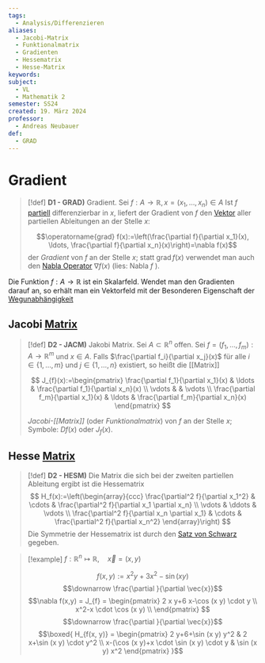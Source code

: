```yaml
---
tags:
  - Analysis/Differenzieren
aliases:
  - Jacobi-Matrix
  - Funktionalmatrix
  - Gradienten
  - Hessematrix
  - Hesse-Matrix
keywords: 
subject:
  - VL
  - Mathematik 2
semester: SS24
created: 19. März 2024
professor:
  - Andreas Neubauer
def:
  - GRAD
---
```


# Gradient

> [!def] **D1 - GRAD)** Gradient. Sei $f: A \rightarrow \mathbb{R}, x=\left(x_1, \ldots, x_n\right) \in A$
> Ist $f$ [partiell](Partielle%20Ableitung.md) differenzierbar in $x$, liefert der Gradient von $f$ den [Vektor](Vektor.md) aller partiellen Ableitungen an der Stelle $x$:
> 
> $$\operatorname{grad} f(x):=\left(\frac{\partial f}{\partial x_1}(x), \ldots, \frac{\partial f}{\partial x_n}(x)\right)=\nabla f(x)$$
> der *Gradient* von $f$ an der Stelle $x$; statt $\operatorname{grad} f(x)$ verwendet man auch den [Nabla Operator](Nabla%20Operator.md) $\nabla f(x)$ (lies: Nabla $f$ ).

Die Funktion $f:A\to \mathbb{R}$ ist ein Skalarfeld. Wendet man den Gradienten darauf an, so erhält man ein Vektorfeld mit der Besonderen Eigenschaft der [Wegunabhängigkeit](Wegunabhängig.md)

## Jacobi [Matrix](Algebra/Matrix.md)

> [!def] **D2 - JACM)** Jakobi Matrix. Sei $A \subset \mathbb{R}^n$ offen. Sei $f=\left(f_1, \ldots, f_m\right): A \rightarrow \mathbb{R}^m$ und $x \in A$.
> Falls $\frac{\partial f_i}{\partial x_j}(x)$ für alle $i \in\{1, \ldots, m\}$ und $j \in\{1, \ldots, n\}$ existiert, so heißt die [[Matrix]]
> 
> $$
> J_{f}(x):=\begin{pmatrix}
> \frac{\partial f_1}{\partial x_1}(x) & \ldots & \frac{\partial f_1}{\partial x_n}(x) \\
> \vdots & & \vdots \\
> \frac{\partial f_m}{\partial x_1}(x) & \ldots & \frac{\partial f_m}{\partial x_n}(x)
> \end{pmatrix}
> $$
> 
> *Jacobi-[[Matrix]]* (oder *Funktionalmatrix*) von $f$ an der Stelle $x$; Symbole: $D f(x)$ oder $J_f(x)$.

## Hesse [Matrix](Algebra/Matrix.md)

> [!def] **D2 - HESM)** Die Matrix die sich bei der zweiten partiellen Ableitung ergibt ist die Hessematrix
> $$
> H_f(x):=\left(\begin{array}{ccc}
\frac{\partial^2 f}{\partial x_1^2} & \cdots & \frac{\partial^2 f}{\partial x_1 \partial x_n} \\
\vdots & \ddots & \vdots \\
\frac{\partial^2 f}{\partial x_n \partial x_1} & \cdots & \frac{\partial^2 f}{\partial x_n^2}
\end{array}\right)
> $$
> Die Symmetrie der Hessematrix ist durch den [Satz von Schwarz](Analysis/Partielle%20Ableitung.md) gegeben.

> [!example] $f: \mathbb{R}^{n}\mapsto \mathbb{R}, \quad \vec{x}=(x,y)$
> 
> 
> $$f(x,y):=x^{2}y+3x^{2}-\sin(xy)$$
> $$\downarrow \frac{\partial }{\partial \vec{x}}$$
> $$\nabla f(x,y) = J_{f} = \begin{pmatrix}
> 2 x y+6 x-\cos (x y) \cdot y \\
> x^2-x \cdot \cos (x y) \\
> \end{pmatrix} $$
> $$\downarrow \frac{\partial }{\partial \vec{x}}$$
> $$\boxed{ H_{f(x, y)} = \begin{pmatrix}
> 2 y+6+\sin (x y) y^2 & 2 x+\sin (x y) \cdot y^2 \\
> x-(\cos (x y)+x \cdot \sin (x y) \cdot y & \sin (x y) x^2
> \end{pmatrix} }$$
>

